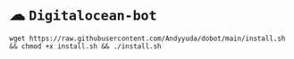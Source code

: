 # ☁ `Digitalocean-bot`

<pre><code>wget https://raw.githubusercontent.com/Andyyuda/dobot/main/install.sh && chmod +x install.sh && ./install.sh</code></pre>
